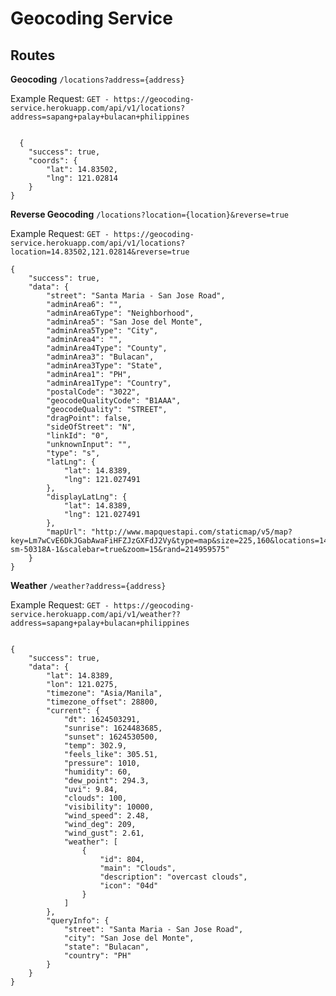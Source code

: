 # Geocoding Service

## Routes

**Geocoding** `/locations?address={address}`

Example Request: `GET - https://geocoding-service.herokuapp.com/api/v1/locations?address=sapang+palay+bulacan+philippines`
  
  
```
  
  {
    "success": true,
    "coords": {
        "lat": 14.83502,
        "lng": 121.02814
    }
}
```





**Reverse Geocoding** `/locations?location={location}&reverse=true`

Example Request: `GET - https://geocoding-service.herokuapp.com/api/v1/locations?location=14.83502,121.02814&reverse=true`

```
{
    "success": true,
    "data": {
        "street": "Santa Maria - San Jose Road",
        "adminArea6": "",
        "adminArea6Type": "Neighborhood",
        "adminArea5": "San Jose del Monte",
        "adminArea5Type": "City",
        "adminArea4": "",
        "adminArea4Type": "County",
        "adminArea3": "Bulacan",
        "adminArea3Type": "State",
        "adminArea1": "PH",
        "adminArea1Type": "Country",
        "postalCode": "3022",
        "geocodeQualityCode": "B1AAA",
        "geocodeQuality": "STREET",
        "dragPoint": false,
        "sideOfStreet": "N",
        "linkId": "0",
        "unknownInput": "",
        "type": "s",
        "latLng": {
            "lat": 14.8389,
            "lng": 121.027491
        },
        "displayLatLng": {
            "lat": 14.8389,
            "lng": 121.027491
        },
        "mapUrl": "http://www.mapquestapi.com/staticmap/v5/map?key=Lm7wCvE6DkJGabAwaFiHFZJzGXFdJ2Vy&type=map&size=225,160&locations=14.8389002,121.0274905|marker-sm-50318A-1&scalebar=true&zoom=15&rand=214959575"
    }
}
```



**Weather** `/weather?address={address}`

Example Request: `GET - https://geocoding-service.herokuapp.com/api/v1/weather??address=sapang+palay+bulacan+philippines`

```

{
    "success": true,
    "data": {
        "lat": 14.8389,
        "lon": 121.0275,
        "timezone": "Asia/Manila",
        "timezone_offset": 28800,
        "current": {
            "dt": 1624503291,
            "sunrise": 1624483685,
            "sunset": 1624530500,
            "temp": 302.9,
            "feels_like": 305.51,
            "pressure": 1010,
            "humidity": 60,
            "dew_point": 294.3,
            "uvi": 9.84,
            "clouds": 100,
            "visibility": 10000,
            "wind_speed": 2.48,
            "wind_deg": 209,
            "wind_gust": 2.61,
            "weather": [
                {
                    "id": 804,
                    "main": "Clouds",
                    "description": "overcast clouds",
                    "icon": "04d"
                }
            ]
        },
        "queryInfo": {
            "street": "Santa Maria - San Jose Road",
            "city": "San Jose del Monte",
            "state": "Bulacan",
            "country": "PH"
        }
    }
}
```
